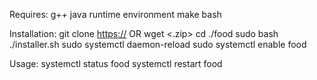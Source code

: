 Requires:
	g++
	java runtime environment 
	make
	bash

Installation:
	git clone <https://> OR wget <.zip>
	cd ./food
	sudo bash ./installer.sh
	sudo systemctl daemon-reload
	sudo systemctl enable food

Usage:
	systemctl status food
	systemctl restart food

